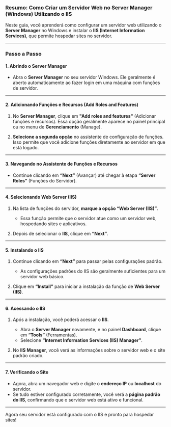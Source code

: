 ### Resumo: Como Criar um Servidor Web no Server Manager (Windows) Utilizando o IIS

Neste guia, você aprenderá como configurar um servidor web utilizando o **Server Manager** no Windows e instalar o **IIS (Internet Information Services)**, que permite hospedar sites no servidor.

---

### Passo a Passo

#### 1. Abrindo o Server Manager

- Abra o **Server Manager** no seu servidor Windows. Ele geralmente é aberto automaticamente ao fazer login em uma máquina com funções de servidor.

---

#### 2. Adicionando Funções e Recursos (Add Roles and Features)

1. No **Server Manager**, clique em **"Add roles and features"** (Adicionar funções e recursos). Essa opção geralmente aparece no painel principal ou no menu de **Gerenciamento** (Manage).

2. **Selecione a segunda opção** no assistente de configuração de funções. Isso permite que você adicione funções diretamente ao servidor em que está logado.

---

#### 3. Navegando no Assistente de Funções e Recursos

- Continue clicando em **“Next”** (Avançar) até chegar à etapa **“Server Roles”** (Funções do Servidor).

---

#### 4. Selecionando Web Server (IIS)

1. Na lista de funções do servidor, **marque a opção “Web Server (IIS)”**.

   - Essa função permite que o servidor atue como um servidor web, hospedando sites e aplicativos.

2. Depois de selecionar o **IIS**, clique em **“Next”**.

---

#### 5. Instalando o IIS

1. Continue clicando em **“Next”** para passar pelas configurações padrão.

   - As configurações padrões do IIS são geralmente suficientes para um servidor web básico.

2. Clique em **“Install”** para iniciar a instalação da função de **Web Server (IIS)**.

---

#### 6. Acessando o IIS

1. Após a instalação, você poderá acessar o **IIS**.

   - Abra o **Server Manager** novamente, e no painel **Dashboard**, clique em **“Tools”** (Ferramentas).
   - Selecione **“Internet Information Services (IIS) Manager”**.

2. No **IIS Manager**, você verá as informações sobre o servidor web e o site padrão criado.

---

#### 7. Verificando o Site

- Agora, abra um navegador web e digite o **endereço IP** ou **localhost** do servidor.
- Se tudo estiver configurado corretamente, você verá a **página padrão do IIS**, confirmando que o servidor web está ativo e funcional.

---

Agora seu servidor está configurado com o IIS e pronto para hospedar sites!
